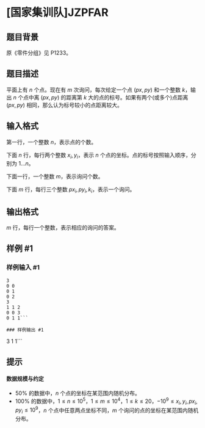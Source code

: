 # [国家集训队]JZPFAR

## 题目背景

原《零件分组》见 P1233。


## 题目描述

平面上有 $n$ 个点。现在有 $m$ 次询问，每次给定一个点 $(px, py)$ 和一个整数 $k$，输出 $n$ 个点中离 $(px, py)$ 的距离第 $k$ 大的点的标号。如果有两个(或多个)点距离 $(px, py)$ 相同，那么认为标号较小的点距离较大。


## 输入格式

第一行，一个整数 $n$，表示点的个数。

下面 $n$ 行，每行两个整数 $x_i,y_i$，表示 $n$ 个点的坐标。点的标号按照输入顺序，分别为 $1\ldots n$。

下面一行，一个整数 $m$，表示询问个数。

下面 $m$ 行，每行三个整数 $px_i,py_i,k_i$，表示一个询问。

## 输出格式

$m$ 行，每行一个整数，表示相应的询问的答案。

## 样例 #1

### 样例输入 #1
```
3
0 0
0 1
0 2
3
1 1 2
0 0 3
0 1 1```

### 样例输出 #1

```
3
1
1```

## 提示

#### 数据规模与约定

- $50\%$ 的数据中，$n$ 个点的坐标在某范围内随机分布。
- $100\%$ 的数据中，$1\le n\le 10^5$，$1\le m\le 10^4$，$1\le k\le 20$，$-10^9\le x_i,y_i,px_i,py_i\le 10^9$，$n$ 个点中任意两点坐标不同，$m$ 个询问的点的坐标在某范围内随机分布。
